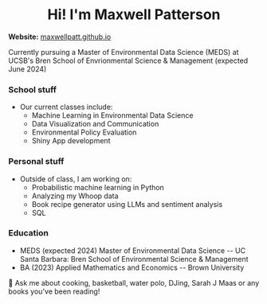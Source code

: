 <h1 align="center"> Hi! I'm Maxwell Patterson </h1>

**Website:** [maxwellpatt.github.io](https://maxwellpatt.github.io/)  


Currently pursuing a Master of Environmental Data Science (MEDS) at UCSB's Bren School of Envrionmental Science & Management (expected June 2024)


### School stuff
- Our current classes include:
    - Machine Learning in Environmental Data Science
    - Data Visualization and Communication
    - Environmental Policy Evaluation
    - Shiny App development
 
### Personal stuff
- Outside of class, I am working on:
    - Probabilistic machine learning in Python 
    - Analyzing my Whoop data
    - Book recipe generator using LLMs and sentiment analysis
    - SQL
  

### Education
- MEDS (expected 2024) Master of Environmental Data Science -- UC Santa Barbara: Bren School of Environmental Science & Management
- BA (2023) Applied Mathematics and Economics -- Brown University





💬 Ask me about cooking, basketball, water polo, DJing, Sarah J Maas or any books you've been reading!


